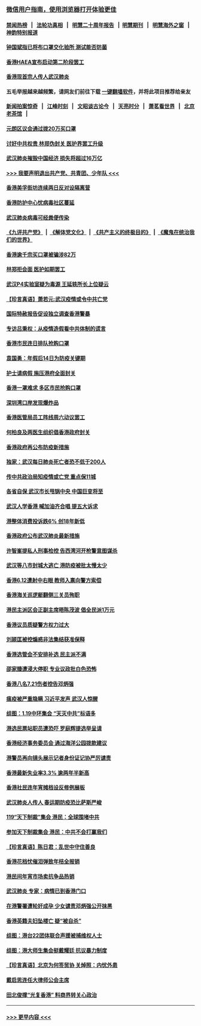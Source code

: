 ### [微信用户指南，使用浏览器打开体验更佳](https://github.com/gfw-breaker/banned-news1/blob/master/indexes/wechat-guide.md?t=0)
#### [禁闻热榜](热点新闻.md?t=0)  &nbsp;&nbsp;|&nbsp;&nbsp; [法轮功真相](https://github.com/gfw-breaker/truth/blob/master/README.md?t=0) &nbsp;&nbsp;|&nbsp;&nbsp; [明慧二十周年报告](https://github.com/gfw-breaker/mh-reports/blob/master/README.md?t=0) &nbsp;&nbsp;|&nbsp;&nbsp;[明慧期刊](https://github.com/gfw-breaker/mh-qikan) &nbsp;&nbsp;|&nbsp;&nbsp; [明慧海外之窗](https://github.com/gfw-breaker/mh-news/blob/master/README.md?t=0) &nbsp;&nbsp;|&nbsp;&nbsp; [神韵特别报道](https://github.com/gfw-breaker/mh-news/blob/master/shenyun.md?t=0)
#### [钟国斌指已将布口罩交化验所 测试能否防菌](../pages/nsc415/n11842783.md?t=02041522) 
#### [香港HAEA宣布启动第二阶段罢工](../pages/nsc415/n11842723.md?t=02041522) 
#### [香港现首宗人传人武汉肺炎](../pages/nsc415/n11842766.md?t=02041522) 
#### 五毛举报越来越频繁，请网友们前往下载 [一键翻墙软件](https://github.com/gfw-breaker/ssr-accounts)，并将此项目推荐给亲友
#### [新闻拍案惊奇](https://github.com/gfw-breaker/banned-news1/blob/master/pages/link4.md) &nbsp;&nbsp;|&nbsp;&nbsp; [江峰时刻](https://github.com/gfw-breaker/banned-news1/blob/master/pages/link4.md) &nbsp;&nbsp;|&nbsp;&nbsp; [文昭谈古论今](https://github.com/gfw-breaker/banned-news1/blob/master/pages/link4.md) &nbsp;&nbsp;|&nbsp;&nbsp; [天亮时分](https://github.com/gfw-breaker/banned-news1/blob/master/pages/link4.md) &nbsp;&nbsp;|&nbsp;&nbsp; [萧茗看世界](https://github.com/gfw-breaker/banned-news1/blob/master/pages/link4.md) &nbsp;&nbsp;|&nbsp;&nbsp; [北京老茶馆](https://github.com/gfw-breaker/banned-news1/blob/master/pages/link4.md) &nbsp;&nbsp;|&nbsp;&nbsp; 
#### [元朗区议会通过拨20万买口罩](../pages/nsc415/n11842754.md?t=02041522) 
#### [讨好中共权贵 林郑伪封关 医护界罢工升级](../pages/nsc415/n11842359.md?t=02041522) 
#### [武汉肺炎摧毁中国经济 损失将超过16万亿](../pages/nsc415/n11839723.md?t=02041522) 
#### [>>> 我要声明退出共产党、共青团、少年队 <<<](https://github.com/begood0513/goodnews/blob/master/quit/letter.md) 
#### [香港美孚街坊连续两日反对设隔离营](../pages/nsc415/n11839962.md?t=02041522) 
#### [香港防护中心忧病毒社区蔓延](../pages/nsc415/n11839933.md?t=02041522) 
#### [武汉肺炎病毒可经粪便传染](../pages/nsc415/n11839939.md?t=02041522) 
#### [《九评共产党》](https://github.com/begood0513/9ping.md/blob/master/README.md) &nbsp;|&nbsp; [《解体党文化》](../../../../jtdwh.md/blob/master/README.md)  &nbsp;|&nbsp; [《共产主义的终极目的》](../../../../gczydzjmd.md/blob/master/README.md) &nbsp;|&nbsp; [《魔鬼在统治我们的世界》](../../../../mgztzwmdsj.md/blob/master/README.md) 
#### [香港逾千宗买口罩被骗涉82万](../pages/nsc415/n11839914.md?t=02041522) 
#### [林郑拒会面 医护如期罢工](../pages/nsc415/n11839892.md?t=02041522) 
#### [武汉P4实验室疑为毒源 王延轶所长上位疑云](../pages/nsc415/n11835543.md?t=02041522) 
#### [【珍言真语】萧若元:武汉疫情或令中共亡党](../pages/nsc415/n11829394.md?t=02041522) 
#### [国际特赦报告促设独立调查香港警暴](../pages/nsc415/n11833845.md?t=02041522) 
#### [专访吕秉权：从疫情造假看中共体制的谎言](../pages/nsc415/n11833813.md?t=02041522) 
#### [香港市民连日排队抢购口罩](../pages/nsc415/n11833794.md?t=02041522) 
#### [袁国勇：年假后14日为防疫关键期](../pages/nsc415/n11831088.md?t=02041522) 
#### [护士请病假 施压港府全面封关](../pages/nsc415/n11831030.md?t=02041522) 
#### [香港一罩难求 多区市民抢购口罩](../pages/nsc415/n11831002.md?t=02041522) 
#### [深圳湾口岸发现爆炸品](../pages/nsc415/n11828802.md?t=02041522) 
#### [香港医管局员工阵线周六动议罢工](../pages/nsc415/n11828762.md?t=02041522) 
#### [何柏良及两医生组织倡香港政府封关](../pages/nsc415/n11828749.md?t=02041522) 
#### [香港政府再公布防疫新措施](../pages/nsc415/n11828716.md?t=02041522) 
#### [独家：武汉每日肺炎死亡者恐不低于200人](../pages/nsc415/n11828240.md?t=02041522) 
#### [传中共政治局知疫情或亡党 重点保11城](../pages/nsc415/n11828145.md?t=02041522) 
#### [各省自保 武汉市长甩锅中央 中国巨变将至](../pages/nsc415/n11828021.md?t=02041522) 
#### [武汉人学香港 喊加油齐合唱 提五大诉求](../pages/nsc415/n11827046.md?t=02041522) 
#### [港整体消费投诉跌6% 创18年新低](../pages/nsc415/n11817280.md?t=02041522) 
#### [香港政府公布武汉肺炎最新措施](../pages/nsc415/n11817152.md?t=02041522) 
#### [许智峯提私人刑事检控 告西湾河开枪警意图谋杀](../pages/nsc415/n11817132.md?t=02041522) 
#### [武汉等八市封城大逃亡 港防疫被批太慢太少](../pages/nsc415/n11817058.md?t=02041522) 
#### [香港6.12遭射中右眼 教师入禀向警方索偿](../pages/nsc415/n11814678.md?t=02041522) 
#### [香港海关巡逻艇翻侧三关员殉职](../pages/nsc415/n11814604.md?t=02041522) 
#### [港民主派区会正副主席晤陈茂波 倡全民派1万元](../pages/nsc415/n11814582.md?t=02041522) 
#### [香港议员质疑警方权力过大](../pages/nsc415/n11814560.md?t=02041522) 
#### [刘颕匡被控煽惑非法集结获准保释](../pages/nsc415/n11811727.md?t=02041522) 
#### [香港选管会不安排补选 民主派不满](../pages/nsc415/n11811691.md?t=02041522) 
#### [邵家臻遭浸大停职 专业议政批白色恐怖](../pages/nsc415/n11811670.md?t=02041522) 
#### [香港八名7.21伤者控告邓炳强](../pages/nsc415/n11811623.md?t=02041522) 
#### [瘟疫被严重隐瞒 习近平发声 武汉人惊醒](../pages/nsc415/n11811186.md?t=02041522) 
#### [组图：1.19中环集会 “天灭中共”标语多](../pages/nsc415/n11809514.md?t=02041522) 
#### [港选民票站职员遭恐吓 罗庭辉提选举呈请](../pages/nsc415/n11808914.md?t=02041522) 
#### [香港经济事务委员会 通过海洋公园拨款建议](../pages/nsc415/n11808906.md?t=02041522) 
#### [港警员再向镜头展示记者身份证记协严厉谴责](../pages/nsc415/n11808888.md?t=02041522) 
#### [香港最新失业率3.3% 逾两年半新高](../pages/nsc415/n11808887.md?t=02041522) 
#### [香港社民连年宵摊档设反修例展板](../pages/nsc415/n11808857.md?t=02041522) 
#### [武汉肺炎人传人 春运期防疫恐比萨斯严峻](../pages/nsc415/n11808739.md?t=02041522) 
#### [119“天下制裁”集会 港民：全球围堵中共](../pages/nsc415/n11806318.md?t=02041522) 
#### [参加天下制裁集会 港民：中共不会打赢我们](../pages/nsc415/n11806596.md?t=02041522) 
#### [【珍言真语】陈日君：乱世中守住善良](../pages/nsc415/n11806247.md?t=02041522) 
#### [香港花档忧催泪弹致年桔全报销](../pages/nsc415/n11806130.md?t=02041522) 
#### [港民间年宵市场卖抗争品热销](../pages/nsc415/n11806073.md?t=02041522) 
#### [武汉肺炎 专家：病情已到香港门口](../pages/nsc415/n11806020.md?t=02041522) 
#### [在港警署遭轮奸成孕 少女谴责邓炳强公开抹黑](../pages/nsc415/n11805981.md?t=02041522) 
#### [香港英籍夫妇坠楼亡 疑“被自杀”](../pages/nsc415/n11805937.md?t=02041522) 
#### [组图：港台22团体联合声援被捕维权人士](../pages/nsc415/n11801834.md?t=02041522) 
#### [组图：港大师生集会挺戴耀廷 抗议暴力制度](../pages/nsc415/n11799298.md?t=02041522) 
#### [【珍言真语】北京为何签贸协 关焯照：内忧外患](../pages/nsc415/n11799790.md?t=02041522) 
#### [戴启思连任大律师公会主席](../pages/nsc415/n11799306.md?t=02041522) 
#### [田北俊撑“光复香港” 料商界转关心政治](../pages/nsc415/n11799287.md?t=02041522) 

----
#### [ >>> 更早内容 <<< ](../indexes/nsc415-earlier.md)

